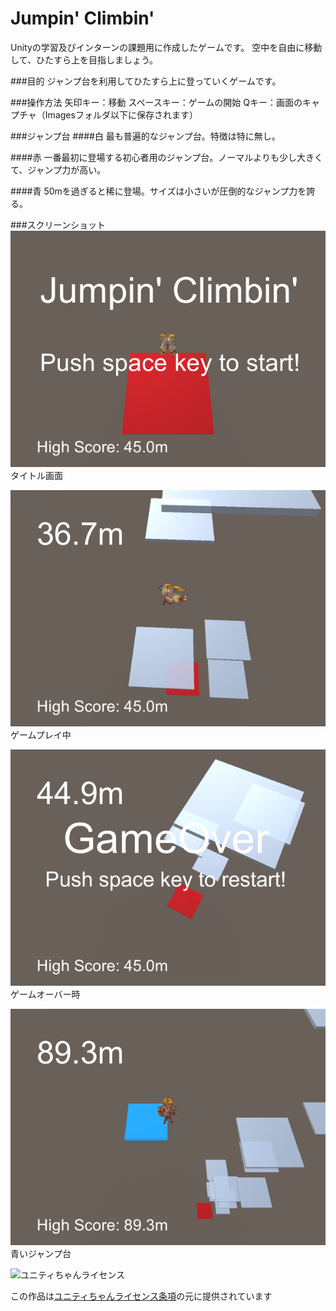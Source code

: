 # Jumpin' Climbin'

Unityの学習及びインターンの課題用に作成したゲームです。
空中を自由に移動して、ひたすら上を目指しましょう。

###目的
ジャンプ台を利用してひたすら上に登っていくゲームです。

###操作方法
矢印キー：移動
スペースキー：ゲームの開始
Qキー：画面のキャプチャ（Imagesフォルダ以下に保存されます）

###ジャンプ台
####白
最も普遍的なジャンプ台。特徴は特に無し。

####赤
一番最初に登場する初心者用のジャンプ台。ノーマルよりも少し大きくて、ジャンプ力が高い。

####青
50mを過ぎると稀に登場。サイズは小さいが圧倒的なジャンプ力を誇る。

###スクリーンショット
![Title](Images/Screenshot01.png)
タイトル画面

![Main](Images/Screenshot02.png)
ゲームプレイ中

![GameOver](Images/Screenshot03.png)
ゲームオーバー時

![PowerJumper](Images/Screenshot04.png)
青いジャンプ台



<div><img src="http://unity-chan.com/images/imageLicenseLogo.png" alt="ユニティちゃんライセンス"><p>この作品は<a href="http://unity-chan.com/contents/license_jp/" target="_blank">ユニティちゃんライセンス条項</a>の元に提供されています</p></div>
